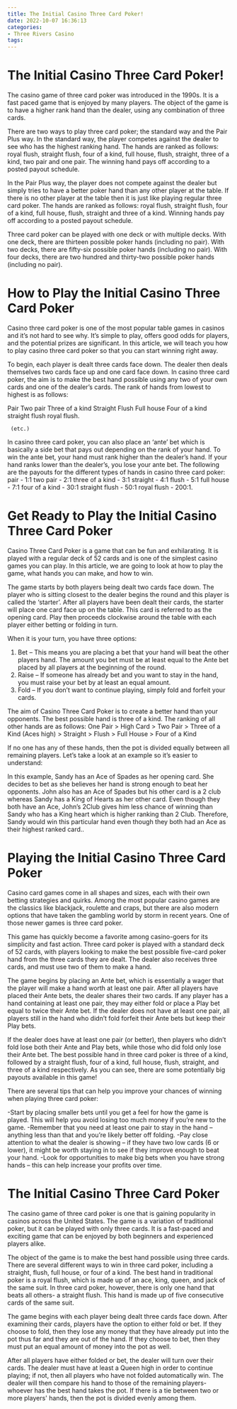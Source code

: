 ```yaml
---
title: The Initial Casino Three Card Poker!
date: 2022-10-07 16:36:13
categories:
- Three Rivers Casino
tags:
---
```



#  The Initial Casino Three Card Poker!

The casino game of three card poker was introduced in the 1990s. It is a fast paced game that is enjoyed by many players. The object of the game is to have a higher rank hand than the dealer, using any combination of three cards.

There are two ways to play three card poker; the standard way and the Pair Plus way. In the standard way, the player competes against the dealer to see who has the highest ranking hand. The hands are ranked as follows: royal flush, straight flush, four of a kind, full house, flush, straight, three of a kind, two pair and one pair. The winning hand pays off according to a posted payout schedule.

In the Pair Plus way, the player does not compete against the dealer but simply tries to have a better poker hand than any other player at the table. If there is no other player at the table then it is just like playing regular three card poker. The hands are ranked as follows: royal flush, straight flush, four of a kind, full house, flush, straight and three of a kind. Winning hands pay off according to a posted payout schedule.

Three card poker can be played with one deck or with multiple decks. With one deck, there are thirteen possible poker hands (including no pair). With two decks, there are fifty-six possible poker hands (including no pair). With four decks, there are two hundred and thirty-two possible poker hands (including no pair).

#  How to Play the Initial Casino Three Card Poker

Casino three card poker is one of the most popular table games in casinos and it’s not hard to see why. It’s simple to play, offers good odds for players, and the potential prizes are significant. In this article, we will teach you how to play casino three card poker so that you can start winning right away.

To begin, each player is dealt three cards face down. The dealer then deals themselves two cards face up and one card face down. In casino three card poker, the aim is to make the best hand possible using any two of your own cards and one of the dealer’s cards. The rank of hands from lowest to highest is as follows:

Pair
Two pair
Three of a kind
Straight
Flush
Full house
Four of a kind
straight flush 
royal flush.























     (etc.)
In casino three card poker, you can also place an ‘ante’ bet which is basically a side bet that pays out depending on the rank of your hand. To win the ante bet, your hand must rank higher than the dealer’s hand. If your hand ranks lower than the dealer’s, you lose your ante bet. The following are the payouts for the different types of hands in casino three card poker:
pair - 1:1 
two pair - 2:1 
three of a kind - 3:1 
straight - 4:1 
flush - 5:1 
full house - 7:1 
four of a kind - 30:1 
straight flush - 50:1 
royal flush - 200:1.

#  Get Ready to Play the Initial Casino Three Card Poker 

Casino Three Card Poker is a game that can be fun and exhilarating. It is played with a regular deck of 52 cards and is one of the simplest casino games you can play. In this article, we are going to look at how to play the game, what hands you can make, and how to win.

The game starts by both players being dealt two cards face down. The player who is sitting closest to the dealer begins the round and this player is called the ‘starter’. After all players have been dealt their cards, the starter will place one card face up on the table. This card is referred to as the opening card. Play then proceeds clockwise around the table with each player either betting or folding in turn. 

When it is your turn, you have three options: 

1) Bet – This means you are placing a bet that your hand will beat the other players hand. The amount you bet must be at least equal to the Ante bet placed by all players at the beginning of the round. 
2) Raise – If someone has already bet and you want to stay in the hand, you must raise your bet by at least an equal amount. 
3) Fold – If you don’t want to continue playing, simply fold and forfeit your cards.

The aim of Casino Three Card Poker is to create a better hand than your opponents. The best possible hand is three of a kind. The ranking of all other hands are as follows: 
One Pair > High Card > Two Pair > Three of a Kind (Aces high) > Straight > Flush > Full House > Four of a Kind 

If no one has any of these hands, then the pot is divided equally between all remaining players. Let’s take a look at an example so it’s easier to understand: 

In this example, Sandy has an Ace of Spades as her opening card. She decides to bet as she believes her hand is strong enough to beat her opponents. John also has an Ace of Spades but his other card is a 2 club whereas Sandy has a King of Hearts as her other card. Even though they both have an Ace, John’s 2Club gives him less chance of winning than Sandy who has a King heart which is higher ranking than 2 Club. Therefore, Sandy would win this particular hand even though they both had an Ace as their highest ranked card..

#  Playing the Initial Casino Three Card Poker 

Casino card games come in all shapes and sizes, each with their own betting strategies and quirks. Among the most popular casino games are the classics like blackjack, roulette and craps, but there are also modern options that have taken the gambling world by storm in recent years. One of those newer games is three card poker.

This game has quickly become a favorite among casino-goers for its simplicity and fast action. Three card poker is played with a standard deck of 52 cards, with players looking to make the best possible five-card poker hand from the three cards they are dealt. The dealer also receives three cards, and must use two of them to make a hand.

The game begins by placing an Ante bet, which is essentially a wager that the player will make a hand worth at least one pair. After all players have placed their Ante bets, the dealer shares their two cards. If any player has a hand containing at least one pair, they may either fold or place a Play bet equal to twice their Ante bet. If the dealer does not have at least one pair, all players still in the hand who didn’t fold forfeit their Ante bets but keep their Play bets.

If the dealer does have at least one pair (or better), then players who didn’t fold lose both their Ante and Play bets, while those who did fold only lose their Ante bet. The best possible hand in three card poker is three of a kind, followed by a straight flush, four of a kind, full house, flush, straight, and three of a kind respectively. As you can see, there are some potentially big payouts available in this game!

There are several tips that can help you improve your chances of winning when playing three card poker: 

-Start by placing smaller bets until you get a feel for how the game is played. This will help you avoid losing too much money if you’re new to the game. 
-Remember that you need at least one pair to stay in the hand – anything less than that and you’re likely better off folding. 
-Pay close attention to what the dealer is showing – if they have two low cards (6 or lower), it might be worth staying in to see if they improve enough to beat your hand. 
-Look for opportunities to make big bets when you have strong hands – this can help increase your profits over time.

#  The Initial Casino Three Card Poker

The casino game of three card poker is one that is gaining popularity in casinos across the United States. The game is a variation of traditional poker, but it can be played with only three cards. It is a fast-paced and exciting game that can be enjoyed by both beginners and experienced players alike.

The object of the game is to make the best hand possible using three cards. There are several different ways to win in three card poker, including a straight, flush, full house, or four of a kind. The best hand in traditional poker is a royal flush, which is made up of an ace, king, queen, and jack of the same suit. In three card poker, however, there is only one hand that beats all others- a straight flush. This hand is made up of five consecutive cards of the same suit.

The game begins with each player being dealt three cards face down. After examining their cards, players have the option to either fold or bet. If they choose to fold, then they lose any money that they have already put into the pot thus far and they are out of the hand. If they choose to bet, then they must put an equal amount of money into the pot as well.

After all players have either folded or bet, the dealer will turn over their cards. The dealer must have at least a Queen high in order to continue playing; if not, then all players who have not folded automatically win. The dealer will then compare his hand to those of the remaining players- whoever has the best hand takes the pot. If there is a tie between two or more players' hands, then the pot is divided evenly among them.